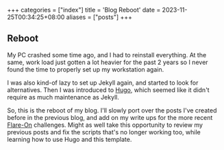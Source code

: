 +++
categories = ["index"]
title = 'Blog Reboot'
date = 2023-11-25T00:34:25+08:00
aliases = ["posts"]
+++

## Reboot

My PC crashed some time ago, and I had to reinstall everything. At the same,
work load just gotten a lot heavier for the past 2 years so I never found
the time to properly set up my workstation again.

I was also kind-of lazy to set up Jekyll again, and started to look for
alternatives. Then I was introduced to [Hugo](https://gohugo.io), which seemed
like it didn't require as much maintenance as Jekyll.

So, this is the reboot of my blog. I'll slowly port over the posts I've created
before in the previous blog, and add on my write ups for the more recent 
[Flare-On](https://flare-on.com) challenges. Might as well take this opportunity
to review my previous posts and fix the scripts that's no longer working too,
while learning how to use Hugo and this template.
